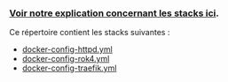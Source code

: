 ### [Voir notre explication concernant les stacks ici](https://github.com/hbaltz/Projet-Raspberry-Docker/tree/master/Composants/Stack).


Ce répertoire contient les stacks suivantes :
- [docker-config-httpd.yml](docker-config-httpd.yml)  
- [docker-config-rok4.yml](docker-config-rok4.yml)  
- [docker-config-traefik.yml](docker-config-traefik.yml)
